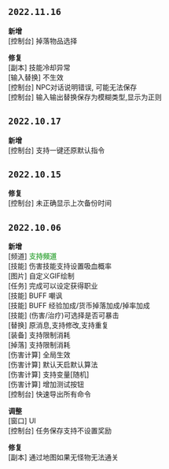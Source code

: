 ## `2022.11.16`

**新增**<br>
[控制台]    掉落物品选择

**修复**<br>
[副本]      技能冷却异常  
[输入替换]  不生效  
[控制台]    NPC对话说明错误, 可能无法保存  
[控制台]    输入输出替换保存为模糊类型,显示为正则

## `2022.10.17`

**新增**<br>
[控制台]    支持一键还原默认指令

## `2022.10.15`

**修复**<br>
[控制台]    未正确显示上次备份时间

## `2022.10.06`

**新增**<br>
[频道]	    <b><font color="#4CAF50">支持频道</font></b>  
[技能]	    伤害技能支持设置吸血概率  
[图片]	    自定义GIF绘制  
[任务]	    完成可以设定获得职业  
[技能]	    BUFF 嘲讽  
[技能]	    BUFF 经验加成/货币掉落加成/掉率加成  
[技能]	    (伤害/治疗)可选择是否可暴击  
[替换]	    原消息,支持修改,支持重复  
[装备]	    支持限制消耗  
[掉落]	    支持限制消耗  
[伤害计算]  全局生效  
[伤害计算]  默认天启默认算法  
[伤害计算]  支持变量[随机]  
[伤害计算]  增加测试按钮  
[控制台]	快速导出所有命令  

**调整**<br>
[窗口]	    UI  
[控制台]	任务保存支持不设置奖励  

**修复**<br>
[副本]	    通过地图如果无怪物无法通关